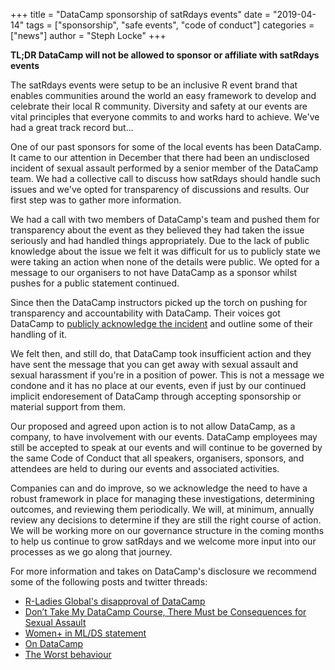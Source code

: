 +++
title = "DataCamp sponsorship of satRdays events"
date = "2019-04-14"
tags = ["sponsorship", "safe events", "code of conduct"]
categories = ["news"]
author = "Steph Locke"
+++

**TL;DR DataCamp will not be allowed to sponsor or affiliate with satRdays events**

The satRdays events were setup to be an inclusive R event brand that enables communities around the world an easy framework to develop and celebrate their local R community. Diversity and safety at our events are vital principles that everyone commits to and works hard to achieve. We've had a great track record but...

One of our past sponsors for some of the local events has been DataCamp. It came to our attention in December that there had been an undisclosed incident of sexual assault performed by a senior member of the DataCamp team. We had a collective call to discuss how satRdays should handle such issues and we've opted for transparency of discussions and results. Our first step was to gather more information.

We had a call with two members of DataCamp's team and pushed them for transparency about the event as they believed they had taken the issue seriously and had handled things appropriately. Due to the lack of public knowledge about the issue we felt it was difficult for us to publicly state we were taking an action when none of the details were public. We opted for a message to our organisers to not have DataCamp as a sponsor whilst pushes for a public statement continued.

Since then the DataCamp instructors picked up the torch on pushing for transparency and accountability with DataCamp. Their voices got DataCamp to [publicly acknowledge the incident](https://datacamp.com/community/blog/note-to-our-community) and outline some of their handling of it.

We felt then, and still do, that DataCamp took insufficient action and they have sent the message that you can get away with sexual assault and sexual harassment if you're in a position of power. This is not a message we condone and it has no place at our events, even if just by our continued implicit endoresement of DataCamp through accepting sponsorship or material support from them.

Our proposed and agreed upon action is to not allow DataCamp, as a company, to have involvement with our events. DataCamp employees may still be accepted to speak at our events and will continue to be governed by the same Code of Conduct that all speakers, organisers, sponsors, and attendees are held to during our events and associated activities.

Companies can and do improve, so we acknowledge the need to have a robust framework in place for managing these investigations, determining outcomes, and reviewing them periodically. We will, at minimum, annually review any decisions to determine if they are still the right course of action. We will be working more on our governance structure in the coming months to help us continue to grow satRdays and we welcome more input into our processes as we go along that journey.

For more information and takes on DataCamp's disclosure we recommend some of the following posts and twitter threads:

- [R-Ladies Global's disapproval of DataCamp](https://blog.rladies.org/post/statement-about-datacamp/)
- [Don’t Take My DataCamp Course, There Must be Consequences for Sexual Assault](https://noamross.github.io/datacamp-sexual-assault/)
- [Women+ in ML/DS statement](https://twitter.com/wimlds/status/1115734798113300481)
- [On DataCamp](https://medium.com/@heathernolis/on-datacamp-aafd82f94e60)
- [The Worst behaviour](http://third-bit.com/2019/04/05/the-worst-behavior.html)

